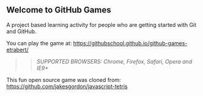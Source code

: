 ## Welcome to GitHub Games

A project based learning activity for people who are getting started with Git and GitHub.

You can play the game at: https://githubschool.github.io/github-games-etrabert/

>> _*SUPPORTED BROWSERS*: Chrome, Firefox, Safari, Opera and IE9+_

This fun open source game was cloned from: https://github.com/jakesgordon/javascript-tetris
